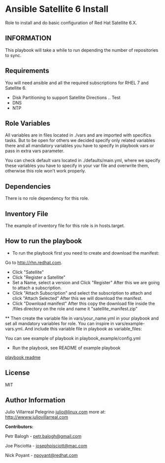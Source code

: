 Ansible Satellite 6 Install
===========================

Role to install and do basic configuration of Red Hat Satellite 6.X.

INFORMATION
-----------

This playbook will take a while to run depending the number of repositories to
sync.

Requirements
------------

You will need ansible and all the required subscriptions for RHEL 7 and
Satellite 6.

* Disk Partitioning to support Satellite Directions
.. Test
* DNS
* NTP

Role Variables
--------------

All variables are in files located in ./vars and are imported with specifics
tasks.
But to be open for others we decided specify only related variables there and
all mandatory variables you have to specify in playbook vars or pass in extra
vars parameter.

You can check default vars located in ./defaults/main.yml, where we specify
these variables you have to specify in your var file and overwrite them,
otherwise this role won't work properly.


Dependencies
------------

There is no role dependency for this role.

Inventory File
----------

The example of inventory file for this role is in  hosts.target.

How to run the playbook
------------------------

* To run the playbook first you need to create and download the manifest:

Go to <http://rhn.redhat.com>.
- Click "Satellite"
- Click "Register a Satellite"
- Set a Name, select a version and Click "Register"
After this we are going to  attach a subscription.
- Click "Attach Subscription" and select the subscription to attach and click
"Attach Selected"
After this we will download the manifest.
- Click "Download manifest"
After this copy the download file inside the /files directory on the role and
name it "satellite_manifest.zip"

** Then create the variable file in vars/your_name.yml in your playbook and
set all mandatory variables for role. You can inspire in vars/example-vars.yml.
And include this variable file in playbook as variable_files:

You can see example of playbook in playbook_example/config.yml

* Run the playbook, see README of example playbook

[playbook readme](./playbook_example/README.rst)


License
-------

MIT

Author Information
------------------

Julio Villarreal Pelegrino <julio@linux.com> more at: http://wwww.juliovillarreal.com

**Contributors:**

Petr Balogh - <petr.balogh@gmail.com>

Joe Pisciotta - <josephpisciott@mac.com>

Nick Poyant - <npoyant@redhat.com>
